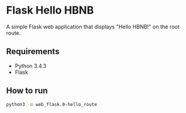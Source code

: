 # Flask Hello HBNB

A simple Flask web application that displays "Hello HBNB!" on the root route.

## Requirements

- Python 3.4.3
- Flask

## How to run

```bash
python3 -m web_flask.0-hello_route

